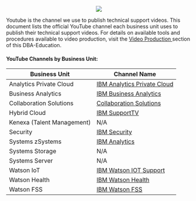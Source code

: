 
<p dir="ltr" style="text-align: center;"><img lconnattachedresourcetype="page" lconnresourcetype="attachment" src="https://media.github.ibm.com/user/126034/files/82637cee-3057-11e9-878c-8eb7fa2b478c" /></p>

Youtube is the channel we use to publish technical support videos. This document lists the official YouTube channel each business unit uses to publish their technical support videos. For details on available tools and procedures available to video production, visit the <a href="https://pages.github.ibm.com/dba-support/DBA-Education/#/DBA-Education/social/video" target="_blank"> Video Production </a> section of this DBA-Education.


#### YouTube Channels by Business Unit:

| Business Unit  | Channel Name  |  
|------------------|-------------|
| Analytics Private Cloud   | <a href="https://www.youtube.com/channel/UCJTuksne41vNVFxzyZDJodQ" target="_blank"> IBM Analytics Private Cloud </a>  |
| Business Analytics |	<a href="https://www.youtube.com/channel/UCS3gkkTTvLOc9HTUJSNeOxg" target="_blank"> IBM Business Analytics </a>    |
| Collaboration Solutions  |  <a href="https://www.youtube.com/channel/UCJTuksne41vNVFxzyZDJodQ" target="_blank"> Collaboration Solutions </a> |
| Hybrid Cloud 	   |	<a href="https://www.youtube.com/channel/UC9K3qy72l9D27vPeKWoUq7Q" target="_blank"> IBM SupportTV </a>|
| Kenexa (Talent Management)  |  N/A     |
| Security         |	 <a href="https://www.youtube.com/user/IBMSecuritySupport" target="_blank"> IBM Security </a>    |
| Systems zSystems |	 <a href="https://www.youtube.com/channel/UCJTuksne41vNVFxzyZDJodQ" target="_blank"> IBM Analytics </a>  |
| Systems Storage |	  N/A     |
| Systems Server |    N/A     |
| Watson IoT     | <a href="https://www.youtube.com/channel/UCkcm7pKdtuWbQ9mugvMmpZg" target="_blank"> IBM Watson IOT Support</a>     |
| Watson Health  | <a href="https://www.youtube.com/IBMWatsonHealth" target="_blank"> IBM Watson Health </a>     |   	
| Watson FSS     | <a href="https://www.youtube.com/channel/UCc8wk4zAveqojk0Qi9O6pOw" target="_blank"> IBM Watson FSS </a>    |   	


